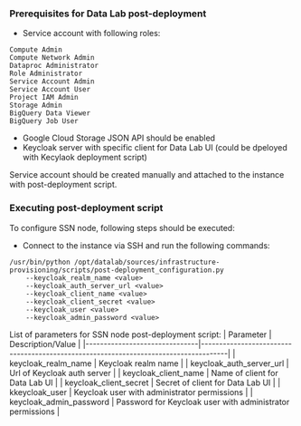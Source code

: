 ### Prerequisites for Data Lab post-deployment

- Service account with following roles:
```
Compute Admin
Compute Network Admin
Dataproc Administrator
Role Administrator
Service Account Admin
Service Account User
Project IAM Admin
Storage Admin 
BigQuery Data Viewer
BigQuery Job User
```
- Google Cloud Storage JSON API should be enabled
- Keycloak server with specific client for Data Lab UI (could be dpeloyed with Kecylaok deployment script)

Service account should be created manually and attached to the instance with post-deployment script.

### Executing post-deployment script

To configure SSN node, following steps should be executed:

- Connect to the instance via SSH and run the following commands:
```
/usr/bin/python /opt/datalab/sources/infrastructure-provisioning/scripts/post-deployment_configuration.py
    --keycloak_realm_name <value>
    --keycloak_auth_server_url <value>
    --keycloak_client_name <value>
    --keycloak_client_secret <value>
    --keycloak_user <value>
    --keycloak_admin_password <value>
```

List of parameters for SSN node post-deployment script:
| Parameter                     | Description/Value                                                                   |
|-------------------------------|-------------------------------------------------------------------------------------|
| keycloak\_realm\_name         | Keycloak realm name                                                                 |
| keycloak\_auth\_server\_url   | Url of Keycloak auth server                                                         |
| keycloak\_client\_name        | Name of client for Data Lab UI                                                          |
| keycloak\_client\_secret      | Secret of client for Data Lab UI                                                        |
| kkeycloak\_user               | Keycloak user with administrator permissions                                        |
| keycloak\_admin\_password     | Password for Keycloak user with administrator permissions                           |